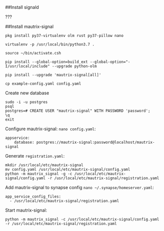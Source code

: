 ##Install signald

???


##Install mautrix-signal
```
pkg install py37-virtualenv olm rust py37-pillow nano

virtualenv -p /usr/local/bin/python3.7 .

source ~/bin/activate.csh

pip install --global-option=build_ext --global-option="-I/usr/local/include" --upgrade python-olm

pip install --upgrade 'mautrix-signal[all]'

cp example-config.yaml config.yaml
```

Create new database

```
sudo -i -u postgres
psql
postgres=# CREATE USER "mautrix-signal" WITH PASSWORD 'password';
\q
exit
```

Configure mautrix-signal: `nano config.yaml`:
```
appservice:
    database: postgres://mautrix-signal:password@localhost/mautrix-signal
```

Generate `registration.yaml`:
```
mkdir /usr/local/etc/mautrix-signal
mv config.yaml /usr/local/etc/mautrix-signal/config.yaml
python -m mautrix_signal -g -c /usr/local/etc/mautrix-signal/config.yaml -r /usr/local/etc/mautrix-signal/registration.yaml
```
Add mautrix-signal to synapse config `nano ~/.synapse/homeserver.yaml`:
```
app_service_config_files:
  - /usr/local/etc/mautrix-signal/registration.yaml
```
Start mautrix-signal:
```
python -m mautrix_signal -c /usr/local/etc/mautrix-signal/config.yaml -r /usr/local/etc/mautrix-signal/registration.yaml
```

